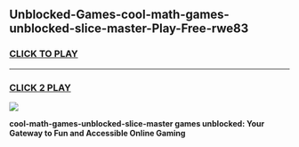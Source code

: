 
## Unblocked-Games-cool-math-games-unblocked-slice-master-Play-Free-rwe83
<h3>
<a href="https://premium76.site?title=cool-math-games-unblocked-slice-master&ref=22A">CLICK TO PLAY</a></h3>
<hr>

<h3>
<a href="https://premium76.site?title=cool-math-games-unblocked-slice-master&ref=22A">CLICK 2 PLAY</a>
  
</h3>

<a href="https://premium76.site?title=cool-math-games-unblocked-slice-master&ref=22A"><img src="https://clearcache.store/games.png"></a>


**cool-math-games-unblocked-slice-master games unblocked: Your Gateway to Fun and Accessible Online Gaming**
